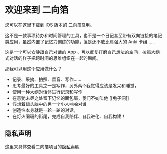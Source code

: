 # 欢迎来到 二向箔

您可以在这里下载到 iOS 版本的 二向箔应用。

这不是一款事项待办和时间管理的工具，也不是一个日记甚至带有双向链接的笔记类应用，虽然内置了记忆力训练的功能，但是还不敢比肩强大的 Anki 卡组……

这是一个可以安静跟自己对话的 App 、可以反复打磨自己想法的空间，按照大纲式对话的样子把跨时间的思维组织在一起的瞬间。

那我可以用这个应用做什么？

- 记录、采摘、拍照、留音、写作……
- 思考最好的工具之一是写作，另外两个我觉得应该是发呆和睡觉，
- 使用一种大纲对话体进行记录和写作
- 在意犹未尽之处留下记忆的面包屑，我们不妨叫他 [[兔子洞]]
- 假想着跟头脑中的另一个小人喃喃对话
- 创造性本身就是一轮一轮的对话，
- 在灯火阑珊的街尾，完成自我陪伴、自我进化、自我构建！

## 隐私声明

这里来具体查看二向箔项目的[隐私声明](/twodims/privacy.md)